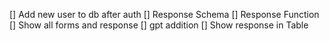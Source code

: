[] Add new user to db after auth
[] Response Schema
[] Response Function
[] Show all forms and response
[] gpt addition 
[] Show response in Table